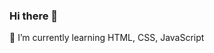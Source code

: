 ### Hi there 👋


🌱 I’m currently learning HTML, CSS, JavaScript

<!-- - 🔭 I’m currently working on ... 
- 
- 👯 I’m looking to collaborate on ...
- 🤔 I’m looking for help with ...
- 💬 Ask me about ...
- 📫 How to reach me: ...
- 😄 Pronouns: ...
- ⚡ Fun fact: ... -->
